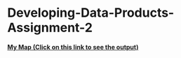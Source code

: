 # Developing-Data-Products-Assignment-2

**<a href ='https://nish10.github.io/Developing-Data-Products-Assignment-2/map.html'> My Map (Click on this link to see the output)</a>**

